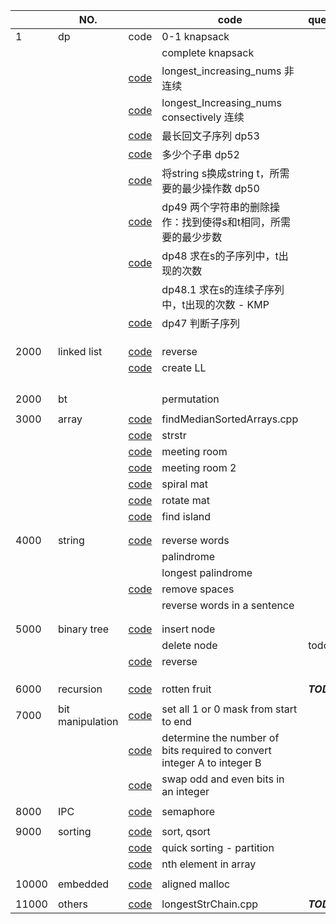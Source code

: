 |       | NO.              |                                                              | code                                                                    | question           | TODO |
| ----- | ---------------- | ------------------------------------------------------------ | ----------------------------------------------------------------------- | ------------------ | ---- |
| 1     | dp               | code                                                         | 0-1 knapsack                                                            |                    |      |
|       |                  |                                                              | complete knapsack                                                       |                    |      |
|       |                  | [code](code_lib/longest_Increasing_nums.cpp)                    | longest_increasing_nums 非连续                                          |                    |      |
|       |                  | [code](code_lib/longest_consectively_Increasing_nums.cpp)       | longest_Increasing_nums consectively 连续                               |                    |      |
|       |                  | [code](code_lib/dp53.cpp)                                       | 最长回文子序列 dp53                                                     |                    |      |
|       |                  | [code](code_lib/dp52.cpp)                                       | 多少个子串 dp52                                                         |                    |      |
|       |                  | [code](code_lib/dp50.cpp)                                       | 将string s换成string t，所需要的最少操作数 dp50                         |                    |      |
|       |                  | [code](code_lib/dp49.cpp)                                       | dp49 两个字符串的删除操作：找到使得s和t相同，所需要的最少步数           |                    |      |
|       |                  | [code](code_lib/dp48.cpp)                                       | dp48 求在s的子序列中，t出现的次数                                       |                    | todo |
|       |                  |                                                              | dp48.1 求在s的连续子序列中，t出现的次数 - KMP                           |                    | todo |
|       |                  | [code](code_lib/dp47.cpp)                                       | dp47 判断子序列                                                         |                    |      |
|       |                  |                                                              |                                                                         |                    |      |
|       |                  |                                                              |                                                                         |                    |      |
|       |                  |                                                              |                                                                         |                    |      |
| 2000  | linked list      | [code](code_lib/LinkedList-reverse.cpp)                         | reverse                                                                 |                    |      |
|       |                  | [code](code_lib/createLL.cpp)                                   | create LL                                                               |                    |      |
|       |                  |                                                              |                                                                         |                    |      |
|       |                  |                                                              |                                                                         |                    |      |
|       |                  |                                                              |                                                                         |                    |      |
|       |                  |                                                              |                                                                         |                    |      |
| 2000  | bt               |                                                              | permutation                                                             |                    |      |
|       |                  |                                                              |                                                                         |                    |      |
| 3000  | array            | [code](code_lib/chapter_2/findMedianSortedArrays.cpp)           | findMedianSortedArrays.cpp                                              |                    |      |
|       |                  | [code](code_lib/chapter_2_array/strstr.cpp)                     | strstr                                                                  |                    |      |
|       |                  | [code](code_lib/meetingRoom.cpp)                                | meeting room                                                            |                    |      |
|       |                  | [code](code_lib/meetingRoom2.cpp)                               | meeting room 2                                                          |                    |      |
|       |                  | [code](code_lib/spiral_mat.cpp)                                 | spiral mat                                                              |                    |      |
|       |                  | [code](code_lib/rotateMat.cpp)                                  | rotate mat                                                              |                    |      |
|       |                  | [code](code_lib/findIsland.cpp)                                 | find island                                                             |                    |      |
|       |                  |                                                              |                                                                         |                    |      |
|       |                  |                                                              |                                                                         |                    |      |
| 4000  | string           | [code](code_lib/chapter_1/reverseWords.cpp)                     | reverse words                                                           |                    |      |
|       |                  |                                                              | palindrome                                                              |                    |      |
|       |                  |                                                              | longest palindrome                                                      |                    |      |
|       |                  | [code](code_lib/removeSpaces.cpp)                               | remove spaces                                                           |                    |      |
|       |                  |                                                              | reverse words in a sentence                                             |                    |      |
|       |                  |                                                              |                                                                         |                    |      |
|       |                  |                                                              |                                                                         |                    |      |
| 5000  | binary tree      | [code](code_lib/chapter_10_binaryTree/InsBinTree.cpp)           | insert node                                                             |                    |      |
|       |                  |                                                              | delete node                                                             | todo               |      |
|       |                  | [code](code_lib/reverse_binaryTree.cpp)                         | reverse                                                                 |                    |      |
|       |                  |                                                              |                                                                         |                    |      |
|       |                  |                                                              |                                                                         |                    |      |
|       |                  |                                                              |                                                                         |                    |      |
| 6000  | recursion        | [code](code_lib/chapter_9_recursion/backtrack/rotten_fruit.cpp) | rotten fruit                                                            | ***TODO*** |      |
|       |                  |                                                              |                                                                         |                    |      |
| 7000  | bit manipulation | [code](code_lib/bitManipulate.cpp)                              | set all 1 or 0 mask from start to end                                   |                    |      |
|       |                  | [code](code_lib/bit_convert.cpp)                                | determine the number of bits required to convert integer A to integer B |                    |      |
|       |                  | [code](code_lib/swapOddEven.cpp)                                | swap odd and even bits in an integer                                    |                    |      |
|       |                  |                                                              |                                                                         |                    |      |
| 8000  | IPC              | [code](demo/chapter10_semaphore.c)                              | semaphore                                                               |                    |      |
|       |                  |                                                              |                                                                         |                    |      |
| 9000  | sorting          | [code](code_lib/sort_qsort.cpp)                                 | sort, qsort                                                             |                    |      |
|       |                  | [code](code_lib/quicksorting.cpp)                               | quick sorting - partition                                               |                    |      |
|       |                  | [code](code_lib/nth_in_array.cpp)                               | nth element in array                                                    |                    |      |
|       |                  |                                                              |                                                                         |                    |      |
| 10000 | embedded         | [code](code_lib/alignedMallloc.cpp)                             | aligned malloc                                                          |                    |      |
|       |                  |                                                              |                                                                         |                    |      |
| 11000 | others           | [code](code_lib/longestStrChain.cpp)                            | longestStrChain.cpp                                                     | ***TODO*** |      |
